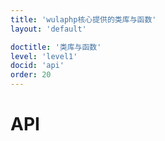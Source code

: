 ```yaml
---
title: 'wulaphp核心提供的类库与函数'
layout: 'default'

doctitle: '类库与函数'
level: 'level1'
docid: 'api'
order: 20
---
```


# API